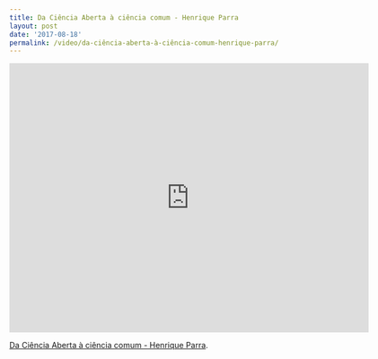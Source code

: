 ```yaml
---
title: Da Ciência Aberta à ciência comum - Henrique Parra
layout: post
date: '2017-08-18'
permalink: /video/da-ciência-aberta-à-ciência-comum-henrique-parra/
---
```


<div class="ratio ratio-16x9"><iframe allowfullscreen="" class="youtube-field-player" frameborder="0" height="480" id="youtube-field-player" src="https://www.youtube.com/embed/JJq-LZaZGWM?wmode=opaque" title="Da Ciência Aberta à ciência comum - Henrique Parra" width="640"></iframe></div>

[Da Ciência Aberta à ciência comum - Henrique Parra](https://www.youtube.com/watch?v=JJq-LZaZGWM).
